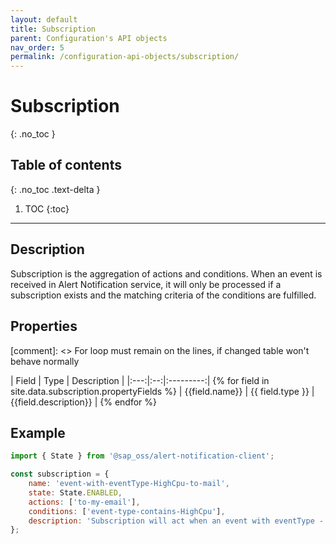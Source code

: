 ```yaml
---
layout: default
title: Subscription
parent: Configuration's API objects
nav_order: 5
permalink: /configuration-api-objects/subscription/
---
```


# Subscription
{: .no_toc }

## Table of contents
{: .no_toc .text-delta }

1. TOC
{:toc}

---

## Description

Subscription is the aggregation of actions and conditions. When an event is received in Alert Notification service, it will only be processed if a subscription exists and the matching criteria of the conditions are fulfilled.

## Properties

[comment]: <> For loop must remain on the lines, if changed table won't behave normally

| Field | Type | Description |
|:---:|:--:|:---------:| {% for field in site.data.subscription.propertyFields %}
| {{field.name}} | {{ field.type }} | {{field.description}} | {% endfor %}


## Example
```js
import { State } from '@sap_oss/alert-notification-client';

const subscription = {
    name: 'event-with-eventType-HighCpu-to-mail',
    state: State.ENABLED,
    actions: ['to-my-email'],
    conditions: ['event-type-contains-HighCpu'],
    description: 'Subscription will act when an event with eventType - HighCpu is received and will send an email to me'
};
```